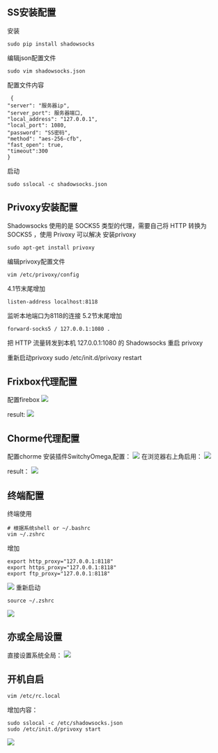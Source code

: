 ## SS安装配置
安装

	sudo pip install shadowsocks

编辑json配置文件

	sudo vim shadowsocks.json

配置文件内容

	 {
    "server": "服务器ip",
    "server_port": 服务器端口,
    "local_address": "127.0.0.1",
    "local_port": 1080,
    "password": "SS密码",
    "method": "aes-256-cfb",
    "fast_open": true,
    "timeout":300
	}

启动

	sudo sslocal -c shadowsocks.json

## Privoxy安装配置
Shadowsocks 使用的是 SOCKS5 类型的代理，需要自己将 HTTP 转换为 SOCKS5 ，使用 Privoxy 可以解决
安装privoxy

	sudo apt-get install privoxy

编辑privoxy配置文件

	vim /etc/privoxy/config
4.1节末尾增加

	listen-address localhost:8118

监听本地端口为8118的连接
5.2节末尾增加

	forward-socks5 / 127.0.0.1:1080 .

把 HTTP 流量转发到本机 127.0.0.1:1080 的 Shadowsocks
重启 privoxy

重新启动privoxy
	sudo /etc/init.d/privoxy restart
	
## Frixbox代理配置
配置firebox
![](http://oumkbl9du.bkt.clouddn.com/2018-01-31-xhFsB-2018-01-31_10-28-08.png)

result:
![](http://oumkbl9du.bkt.clouddn.com/2018-01-31-75uDx-2018-01-31_10-29-46.png)

## Chorme代理配置
配置chorme
安装插件SwitchyOmega,配置：
![](http://oumkbl9du.bkt.clouddn.com/2018-02-02-XpPHQ-2018-02-02_16-20-00.png)
在浏览器右上角启用：
![](http://oumkbl9du.bkt.clouddn.com/2018-02-02-ASxbF-2018-02-02_16-20-37.png)

result：
![](http://oumkbl9du.bkt.clouddn.com/2018-02-02-BFfft-2018-02-02_16-19-44.png)


## 终端配置
终端使用

	# 根据系统shell or ~/.bashrc
	vim ~/.zshrc  
增加

	export http_proxy="127.0.0.1:8118"
	export https_proxy="127.0.0.1:8118"
	export ftp_proxy="127.0.0.1:8118"
	
![](http://oumkbl9du.bkt.clouddn.com/2018-01-31-qQKBo-2018-01-31_10-41-14.png)
重新启动

	source ~/.zshrc
![](http://oumkbl9du.bkt.clouddn.com/2018-01-31-rYJ72-2018-01-31_10-42-53.png)

## 亦或全局设置

直接设置系统全局：
![](http://oumkbl9du.bkt.clouddn.com/2018-01-31-8wAeH-2018-01-31_10-43-53.png)

## 开机自启

	vim /etc/rc.local

增加内容：

	sudo sslocal -c /etc/shadowsocks.json
	sudo /etc/init.d/privoxy start

	
![](http://oumkbl9du.bkt.clouddn.com/2018-01-31-cbprp-2018-01-31_10-48-54.png)